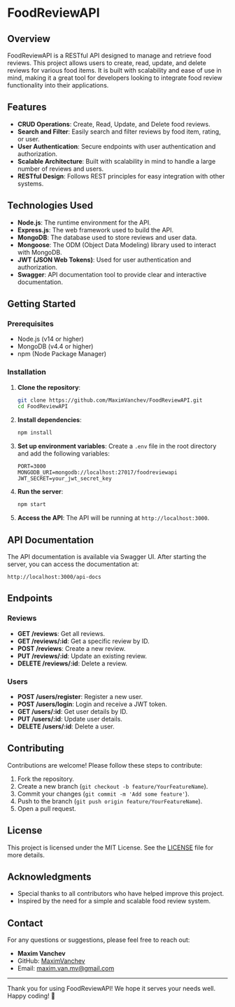 # FoodReviewAPI

## Overview

FoodReviewAPI is a RESTful API designed to manage and retrieve food reviews. This project allows users to create, read, update, and delete reviews for various food items. It is built with scalability and ease of use in mind, making it a great tool for developers looking to integrate food review functionality into their applications.

## Features

- **CRUD Operations**: Create, Read, Update, and Delete food reviews.
- **Search and Filter**: Easily search and filter reviews by food item, rating, or user.
- **User Authentication**: Secure endpoints with user authentication and authorization.
- **Scalable Architecture**: Built with scalability in mind to handle a large number of reviews and users.
- **RESTful Design**: Follows REST principles for easy integration with other systems.

## Technologies Used

- **Node.js**: The runtime environment for the API.
- **Express.js**: The web framework used to build the API.
- **MongoDB**: The database used to store reviews and user data.
- **Mongoose**: The ODM (Object Data Modeling) library used to interact with MongoDB.
- **JWT (JSON Web Tokens)**: Used for user authentication and authorization.
- **Swagger**: API documentation tool to provide clear and interactive documentation.

## Getting Started

### Prerequisites

- Node.js (v14 or higher)
- MongoDB (v4.4 or higher)
- npm (Node Package Manager)

### Installation

1. **Clone the repository**:
   ```bash
   git clone https://github.com/MaximVanchev/FoodReviewAPI.git
   cd FoodReviewAPI
   ```

2. **Install dependencies**:
   ```bash
   npm install
   ```

3. **Set up environment variables**:
   Create a `.env` file in the root directory and add the following variables:
   ```env
   PORT=3000
   MONGODB_URI=mongodb://localhost:27017/foodreviewapi
   JWT_SECRET=your_jwt_secret_key
   ```

4. **Run the server**:
   ```bash
   npm start
   ```

5. **Access the API**:
   The API will be running at `http://localhost:3000`.

## API Documentation

The API documentation is available via Swagger UI. After starting the server, you can access the documentation at:

```
http://localhost:3000/api-docs
```

## Endpoints

### Reviews

- **GET /reviews**: Get all reviews.
- **GET /reviews/:id**: Get a specific review by ID.
- **POST /reviews**: Create a new review.
- **PUT /reviews/:id**: Update an existing review.
- **DELETE /reviews/:id**: Delete a review.

### Users

- **POST /users/register**: Register a new user.
- **POST /users/login**: Login and receive a JWT token.
- **GET /users/:id**: Get user details by ID.
- **PUT /users/:id**: Update user details.
- **DELETE /users/:id**: Delete a user.

## Contributing

Contributions are welcome! Please follow these steps to contribute:

1. Fork the repository.
2. Create a new branch (`git checkout -b feature/YourFeatureName`).
3. Commit your changes (`git commit -m 'Add some feature'`).
4. Push to the branch (`git push origin feature/YourFeatureName`).
5. Open a pull request.

## License

This project is licensed under the MIT License. See the [LICENSE](LICENSE) file for more details.

## Acknowledgments

- Special thanks to all contributors who have helped improve this project.
- Inspired by the need for a simple and scalable food review system.

## Contact

For any questions or suggestions, please feel free to reach out:

- **Maxim Vanchev**
- GitHub: [MaximVanchev](https://github.com/MaximVanchev)
- Email: maxim.van.mv@gmail.com

---

Thank you for using FoodReviewAPI! We hope it serves your needs well. Happy coding! 🚀
